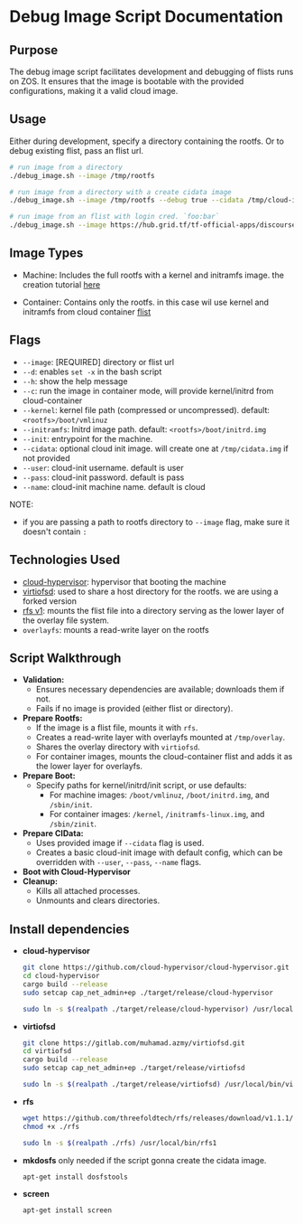 # Debug Image Script Documentation

## Purpose

The debug image script facilitates development and debugging of flists runs on ZOS. It ensures that the image is bootable with the provided configurations, making it a valid cloud image.

## Usage

Either during development, specify a directory containing the rootfs. Or to debug existing flist, pass an flist url.

```bash
# run image from a directory
./debug_image.sh --image /tmp/rootfs

# run image from a directory with a create cidata image
./debug_image.sh --image /tmp/rootfs --debug true --cidata /tmp/cloud-init.img

# run image from an flist with login cred. `foo:bar`
./debug_image.sh --image https://hub.grid.tf/tf-official-apps/discourse-v4.0.flist --init /start.sh --user foo --pass bar
```

## Image Types

- Machine: Includes the full rootfs with a kernel and initramfs image.
  the creation tutorial [here](../docs/manual/zmachine/zmachine.md)

- Container: Contains only the rootfs.
  in this case wil use kernel and initramfs from cloud container [flist](https://hub.grid.tf/tf-autobuilder/cloud-container-9dba60e.flist.md)

## Flags

- `--image`: [REQUIRED] directory or flist url
- `--d`: enables `set -x` in the bash script
- `--h`: show the help message
- `--c`: run the image in container mode, will provide kernel/initrd from cloud-container
- `--kernel`: kernel file path (compressed or uncompressed). default: `<rootfs>/boot/vmlinuz`
- `--initramfs`: Initrd image path. default: `<rootfs>/boot/initrd.img`
- `--init`: entrypoint for the machine.
- `--cidata`: optional cloud init image. will create one at `/tmp/cidata.img` if not provided
- `--user`: cloud-init username. default is user
- `--pass`: cloud-init password. default is pass
- `--name`: cloud-init machine name. default is cloud

NOTE:

- if you are passing a path to rootfs directory to `--image` flag, make sure it doesn't contain `:`

## Technologies Used

- [cloud-hypervisor](https://github.com/cloud-hypervisor/cloud-hypervisor): hypervisor that booting the machine
- [virtiofsd](https://gitlab.com/muhamad.azmy/virtiofsd/): used to share a host directory for the rootfs. we are using a forked version
- [rfs v1](https://github.com/threefoldtech/rfs/tree/v1): mounts the flist file into a directory serving as the lower layer of the overlay file system.
- `overlayfs`: mounts a read-write layer on the rootfs

## Script Walkthrough

- **Validation:**
  - Ensures necessary dependencies are available; downloads them if not.
  - Fails if no image is provided (either flist or directory).
- **Prepare Rootfs:**
  - If the image is a flist file, mounts it with `rfs`.
  - Creates a read-write layer with overlayfs mounted at `/tmp/overlay`.
  - Shares the overlay directory with `virtiofsd`.
  - For container images, mounts the cloud-container flist and adds it as the lower layer for overlayfs.
- **Prepare Boot:**
  - Specify paths for kernel/initrd/init script, or use defaults:
    - For machine images: `/boot/vmlinuz`, `/boot/initrd.img`, and `/sbin/init`.
    - For container images: `/kernel`, `/initramfs-linux.img`, and `/sbin/zinit`.
- **Prepare CIData:**
  - Uses provided image if `--cidata` flag is used.
  - Creates a basic cloud-init image with default config, which can be overridden with `--user`, `--pass`, `--name` flags.
- **Boot with Cloud-Hypervisor**
- **Cleanup:**
  - Kills all attached processes.
  - Unmounts and clears directories.

## Install dependencies

- **cloud-hypervisor**

  ```bash
  git clone https://github.com/cloud-hypervisor/cloud-hypervisor.git
  cd cloud-hypervisor
  cargo build --release
  sudo setcap cap_net_admin+ep ./target/release/cloud-hypervisor

  sudo ln -s $(realpath ./target/release/cloud-hypervisor) /usr/local/bin/cloud-hypervisor
  ```

- **virtiofsd**

  ```bash
  git clone https://gitlab.com/muhamad.azmy/virtiofsd.git
  cd virtiofsd
  cargo build --release
  sudo setcap cap_net_admin+ep ./target/release/virtiofsd

  sudo ln -s $(realpath ./target/release/virtiofsd) /usr/local/bin/virtiofsd
  ```

- **rfs**

  ```bash
  wget https://github.com/threefoldtech/rfs/releases/download/v1.1.1/rfs
  chmod +x ./rfs

  sudo ln -s $(realpath ./rfs) /usr/local/bin/rfs1
  ```

- **mkdosfs**
  only needed if the script gonna create the cidata image.

  ```bash
  apt-get install dosfstools
  ```

- **screen**

  ```bash
  apt-get install screen
  ```
